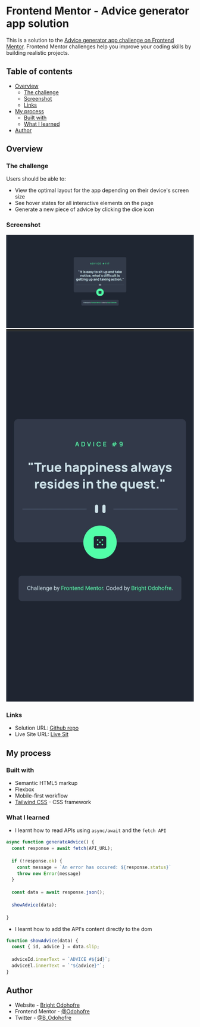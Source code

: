 # Frontend Mentor - Advice generator app solution

This is a solution to the [Advice generator app challenge on Frontend Mentor](https://www.frontendmentor.io/challenges/advice-generator-app-QdUG-13db). Frontend Mentor challenges help you improve your coding skills by building realistic projects.

## Table of contents

- [Overview](#overview)
  - [The challenge](#the-challenge)
  - [Screenshot](#screenshot)
  - [Links](#links)
- [My process](#my-process)
  - [Built with](#built-with)
  - [What I learned](#what-i-learned)
- [Author](#author)

## Overview

### The challenge

Users should be able to:

- View the optimal layout for the app depending on their device's screen size
- See hover states for all interactive elements on the page
- Generate a new piece of advice by clicking the dice icon

### Screenshot

![Desktop Version](./screenshots/desktop-view.jpg)
![Mobile Version](./screenshots/mobile-view.jpg)

### Links

- Solution URL: [Github repo](https://github.com/Odohofre/advice-generator-app)
- Live Site URL: [Live Sit](https://advice-generator-app-eight-neon.vercel.app/)

## My process

### Built with

- Semantic HTML5 markup
- Flexbox
- Mobile-first workflow
- [Tailwind CSS](https://www.tailwindcss.com/) - CSS framework

### What I learned

- I learnt how to read APIs using `async/await` and the `fetch API`

```js
async function generateAdvice() {
  const response = await fetch(API_URL);
  
  if (!response.ok) {
    const message = `An error has occured: ${response.status}`
    throw new Error(message)
  }
  
  const data = await response.json();

  showAdvice(data);

}
```

- I learnt how to add the API's content directly to the dom

```js
function showAdvice(data) {
  const { id, advice } = data.slip;

  adviceId.innerText = `ADVICE #${id}`;
  adviceEl.innerText = `"${advice}"`;
}

```

## Author

- Website - [Bright Odohofre](https://odohofre.github.io)
- Frontend Mentor - [@Odohofre](https://www.frontendmentor.io/profile/Odohofre)
- Twitter - [@B_Odohofre](https://www.twitter.com/B_Odohofre)
